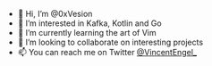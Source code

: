 - 👋 Hi, I’m @0xVesion
- 👀 I’m interested in Kafka, Kotlin and Go
- 🌱 I’m currently learning the art of Vim
- 💞️ I’m looking to collaborate on interesting projects
- 📫 You can reach me on Twitter [@VincentEngel_](https://twitter.com/VincentEngel_)

<!---
0xVesion/0xVesion is a ✨ special ✨ repository because its `README.md` (this file) appears on your GitHub profile.
You can click the Preview link to take a look at your changes.
--->
